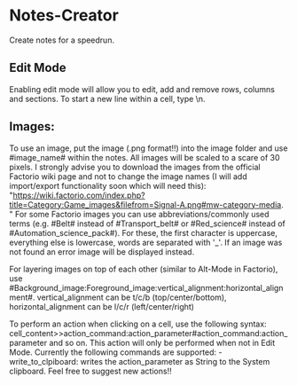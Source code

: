 # Notes-Creator

Create notes for a speedrun.

## Edit Mode
Enabling edit mode will allow you to edit, add and remove rows, columns and sections.
To start a new line within a cell, type \n.

## Images:
To use an image, put the image (.png format!!) into the image folder and use #image_name# within the notes.
All images will be scaled to a scare of 30 pixels.
I strongly advise you to download the images from the official Factorio wiki page and not to change the image names (I will add import/export functionality soon which will need this): "https://wiki.factorio.com/index.php?title=Category:Game_images&filefrom=Signal-A.png#mw-category-media. "
For some Factorio images you can use abbreviations/commonly used terms (e.g. #Belt# instead of #Transport_belt# or #Red_science# instead of #Automation_science_pack#). For these, the first character is uppercase, everything else is lowercase, words are separated with '_'.
If an image was not found an error image will be displayed instead.

For layering images on top of each other (similar to Alt-Mode in Factorio), use #Background_image:Foreground_image:vertical_alignment:horizontal_alignment#. vertical_alignment can be t/c/b (top/center/bottom), horizontal_alignment can be l/c/r (left/center/right)

To perform an action when clicking on a cell, use the following syntax:
	cell_content>>action_command:action_parameter#action_command:action_parameter
and so on.
This action will only be performed when not in Edit Mode.
Currently the following commands are supported:
	- write_to_clpiboard: writes the action_parameter as String to the System clipboard.
Feel free to suggest new actions!!